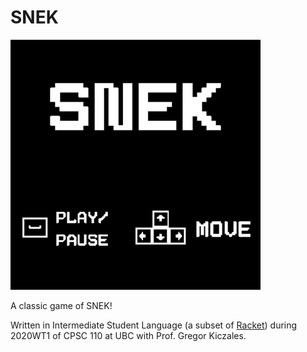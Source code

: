 # SNEK

![SNEK](https://raw.githubusercontent.com/silviu-toderita/snek/main/docs/snek.gif)

A classic game of SNEK!

Written in Intermediate Student Language (a subset of [Racket](https://racket-lang.org/)) during 2020WT1 of CPSC 110 at UBC with Prof. Gregor Kiczales.
